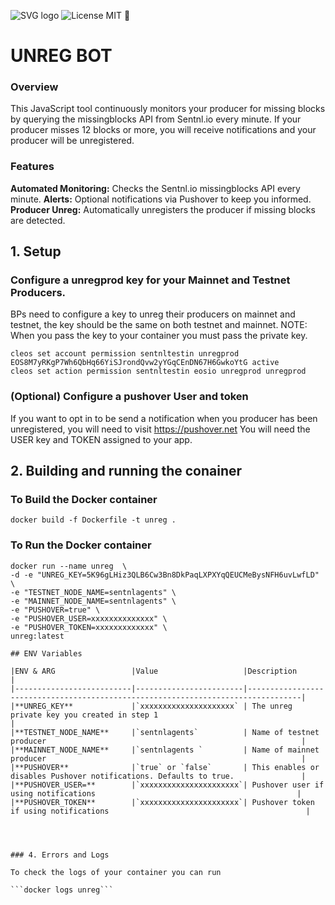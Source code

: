 ![SVG logo](https://www.sentnl.io/sentnl.svg)
          ![License MIT](https://img.shields.io/badge/license-MIT-blue.svg)
🤖 
# UNREG BOT 

### Overview

This JavaScript tool continuously monitors your producer for missing blocks by querying the missingblocks API from Sentnl.io every minute. If your producer misses 12 blocks or more, you will receive notifications and your producer will be unregistered.


### Features

**Automated Monitoring:** Checks the Sentnl.io missingblocks API every minute.
**Alerts:** Optional notifications via Pushover to keep you informed.
**Producer Unreg:** Automatically unregisters the producer if missing blocks are detected.

## 1. Setup 

### Configure a unregprod key for your Mainnet and Testnet Producers.

BPs need to configure a key to unreg their producers on mainnet and testnet, the key should be the same on both testnet and mainnet.
NOTE: When you pass the key to your container you must pass the private key.

```
cleos set account permission sentnltestin unregprod EOS8M7yRKgP7Wh6QbHq66YiSJrondQvw2yYGqCEnDN67H6GwkoYtG active
cleos set action permission sentnltestin eosio unregprod unregprod
```


### (Optional) Configure a pushover User and token 

If you want to opt in to be send a notification when you producer has been unregistered, you will need to visit https://pushover.net
You will need the USER key and TOKEN assigned to your app.


## 2. Building and running the conainer 

### To Build the Docker container

```
docker build -f Dockerfile -t unreg .
```
### To Run the Docker container

```
docker run --name unreg  \
-d -e "UNREG_KEY=5K96gLHiz3QLB6Cw3Bn8DkPaqLXPXYqQEUCMeBysNFH6uvLwfLD" \
-e "TESTNET_NODE_NAME=sentnlagents" \
-e "MAINNET_NODE_NAME=sentnlagents" \
-e "PUSHOVER=true" \
-e "PUSHOVER_USER=xxxxxxxxxxxxxx" \
-e "PUSHOVER_TOKEN=xxxxxxxxxxxxx" \
unreg:latest

## ENV Variables

|ENV & ARG                 |Value                   |Description                                                                       |
|--------------------------|------------------------|----------------------------------------------------------------------------------|
|**UNREG_KEY**             |`xxxxxxxxxxxxxxxxxxxxx` | The unreg private key you created in step 1                                      |
|**TESTNET_NODE_NAME**     |`sentnlagents`          | Name of testnet producer                                                         |
|**MAINNET_NODE_NAME**     |`sentnlagents `         | Name of mainnet producer                                                         |
|**PUSHOVER**              |`true` or `false`       | This enables or disables Pushover notifications. Defaults to true.               |
|**PUSHOVER_USER=**        |`xxxxxxxxxxxxxxxxxxxxxx`| Pushover user if using notifications                                             |
|**PUSHOVER_TOKEN**        |`xxxxxxxxxxxxxxxxxxxxxx`| Pushover token if using notifications                                            |




### 4. Errors and Logs

To check the logs of your container you can run

```docker logs unreg``` 

